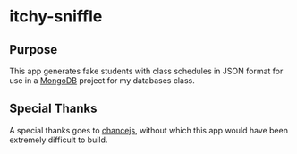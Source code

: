 # itchy-sniffle

## Purpose
This app generates fake students with class schedules in JSON format for use in a [MongoDB](https://www.mongodb.org/) project for my databases class.

## Special Thanks
A special thanks goes to [chancejs](https://github.com/victorquinn/chancejs), without which this app would have been extremely difficult to build.
